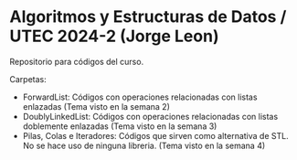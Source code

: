 # Algoritmos y Estructuras de Datos / UTEC 2024-2 (Jorge Leon)
Repositorio para códigos del curso. 

Carpetas:
- ForwardList: Códigos con operaciones relacionadas con listas enlazadas (Tema visto en la semana 2)
- DoublyLinkedList: Códigos con operaciones relacionadas con listas doblemente enlazadas (Tema visto en la semana 3)
- Pilas, Colas e Iteradores: Códigos que sirven como alternativa de STL. No se hace uso de ninguna libreria. (Tema visto en la semana 4)
